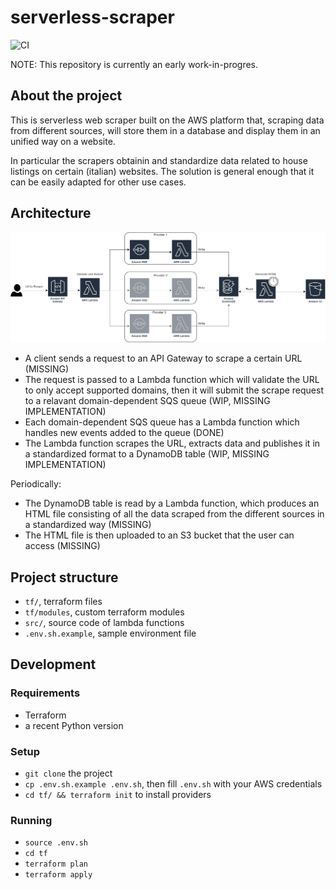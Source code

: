# serverless-scraper

![CI](https://github.com/crisbal/aws-serverless-scraper/actions/workflows/ci.yml/badge.svg)

NOTE: This repository is currently an early work-in-progres.

## About the project

This is serverless web scraper built on the AWS platform that, scraping data from different sources, will store them in a database and display them in an unified way on a website.

In particular the scrapers obtainin and standardize data related to house listings on certain (italian) websites. The solution is general enough that it can be easily adapted for other use cases.

## Architecture

![Diagram](.readme/diagram.png)

* A client sends a request to an API Gateway to scrape a certain URL (MISSING)
* The request is passed to a Lambda function which will validate the URL to only accept supported domains, then it will submit the scrape request to a relavant domain-dependent SQS queue (WIP, MISSING IMPLEMENTATION)
* Each domain-dependent SQS queue has a Lambda function which handles new events added to the queue (DONE)
* The Lambda function scrapes the URL, extracts data and publishes it in a standardized format to a DynamoDB table (WIP, MISSING IMPLEMENTATION)

Periodically:

* The DynamoDB table is read by a Lambda function, which produces an HTML file consisting of all the data scraped from the different sources in a standardized way (MISSING)
* The HTML file is then uploaded to an S3 bucket that the user can access (MISSING)

## Project structure

* `tf/`, terraform files
* `tf/modules`, custom terraform modules
* `src/`, source code of lambda functions
* `.env.sh.example`, sample environment file

## Development

### Requirements

* Terraform
* a recent Python version

### Setup

* `git clone` the project
* `cp .env.sh.example .env.sh`, then fill `.env.sh` with your AWS credentials
* `cd tf/ && terraform init` to install providers

### Running

* `source .env.sh`
* `cd tf`
* `terraform plan`
* `terraform apply`
